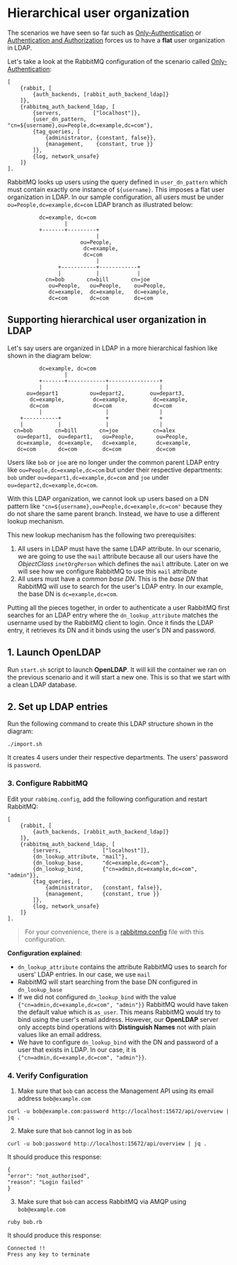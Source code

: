 # Hierarchical user organization

The scenarios we have seen so far such as [Only-Authentication](../only-authentication/README.md) or
[Authentication and Authorization](../auth-and-authz/README.md) forces us to have a **flat** user organization
in LDAP.

Let's take a look at the RabbitMQ configuration of the scenario called [Only-Authentication](../only-authentication/README.md):
```
[
    {rabbit, [
        {auth_backends, [rabbit_auth_backend_ldap]}
    ]},
    {rabbitmq_auth_backend_ldap, [
        {servers,          ["localhost"]},
        {user_dn_pattern,  "cn=${username},ou=People,dc=example,dc=com"},
        {tag_queries, [
            {administrator, {constant, false}},
            {management,    {constant, true }}
        ]},
        {log, network_unsafe}
    ]}
].
```

RabbitMQ looks up users using the query defined in `user_dn_pattern` which must contain exactly one instance of `${username}`. This imposes a flat user organization in LDAP. In our sample configuration, all users must be under `ou=People,dc=example,dc=com` LDAP branch as illustrated below:
```
          dc=example, dc=com
                  |
          +-------+---------+
                            |
                       ou=People,
                        dc=example,
                        dc=com
                            |
                +-----------+------------+
                |           |            |
            cn=bob       cn=bill       cn=joe
             ou=People,   ou=People,    ou=People,
             dc=example,  dc=example,   dc=example,
             dc=com       dc=com        dc=com
```

## Supporting hierarchical user organization in LDAP

Let's say users are organized in LDAP in a more hierarchical fashion like shown in the diagram below:
```
          dc=example, dc=com
                  |
          +-------+------------+----------------+
          |                    |                |
      ou=depart1          ou=depart2,        ou=depart3,
       dc=example,         dc=example,        dc=example,
       dc=com              dc=com             dc=com
          |                    |                |
    +-----------+              +                +
    |           |              |                |
  cn=bob       cn=bill       cn=joe           cn=alex
   ou=depart1,  ou=depart1,   ou=People,       ou=People,
   dc=example,  dc=example,   dc=example,      dc=example,
   dc=com       dc=com        dc=com           dc=com
```

Users like `bob` or `joe` are no longer under the common parent LDAP entry like `ou=People,dc=example,dc=com` but under their respective departments: `bob` under `ou=depart1,dc=example,dc=com` and `joe` under `ou=depart2,dc=example,dc=com`.

With this LDAP organization, we cannot look up users based on a DN pattern like `"cn=${username},ou=People,dc=example,dc=com"` because they do not share the same parent branch. Instead, we have to use a different lookup mechanism.

This new lookup mechanism has the following two prerequisites:
1. All users in LDAP must have the same LDAP attribute. In our scenario, we are going to use the `mail` attribute because all our users have the *ObjectClass* `inetOrgPerson` which defines the `mail` attribute. Later on we will see how we configure RabbitMQ to use this `mail` attribute
2. All users must have a *common base DN*. This is the *base DN* that RabbitMQ will use to search for the user's LDAP entry. In our example, the base DN is `dc=example,dc=com`.

Putting all the pieces together, in order to authenticate a user RabbitMQ first searches for an LDAP entry where the `dn_lookup_attribute` matches the username used by the RabbitMQ client to login. Once it finds the LDAP entry, it retrieves its DN and it binds using the user's DN and password.

## 1. Launch OpenLDAP

Run `start.sh` script to launch **OpenLDAP**. It will kill the container we ran on the previous scenario and it will start a new one. This is so that we start with a clean LDAP database.

## 2. Set up LDAP entries

Run the following command to create this LDAP structure shown in the diagram:

```
./import.sh
```

It creates 4 users under their respective departments. The users' password is `password`.

### 3. Configure RabbitMQ

Edit your `rabbimq.config`, add the following configuration and restart RabbitMQ:
```
[
    {rabbit, [
        {auth_backends, [rabbit_auth_backend_ldap]}
    ]},
    {rabbitmq_auth_backend_ldap, [
        {servers,             ["localhost"]},
        {dn_lookup_attribute, "mail"},
        {dn_lookup_base,      "dc=example,dc=com"},
        {dn_lookup_bind,      {"cn=admin,dc=example,dc=com", "admin"}},
        {tag_queries, [
            {administrator,   {constant, false}},
            {management,      {constant, true }}
        ]},
        {log, network_unsafe}
    ]}
].
```

> For your convenience, there is a [rabbitmq.config](rabbitmq.config) file with this configuration.

**Configuration explained**:
- `dn_lookup_attribute` contains the attribute RabbitMQ uses to search for users' LDAP entries. In our case, we use `mail`
- RabbitMQ will start searching from the base DN configured in `dn_lookup_base`
- If we did not configured `dn_lookup_bind` with the value `{"cn=admin,dc=example,dc=com", "admin"}}` RabbitMQ would have taken the default value which is `as_user`. This means RabbitMQ would try to bind using the user's email address. However, our **OpenLDAP** server only accepts bind operations with **Distinguish Names** not with plain values like an email address.
- We have to configure `dn_lookup_bind` with the DN and password of a user that exists in LDAP. In our case, it is `{"cn=admin,dc=example,dc=com", "admin"}}`.


### 4. Verify Configuration

1. Make sure that `bob` can access the Management API using its email address `bob@example.com`
  ```
  curl -u bob@example.com:password http://localhost:15672/api/overview | jq .
  ```
2. Make sure that `bob` cannot log in as `bob`
  ```
  curl -u bob:password http://localhost:15672/api/overview | jq .
  ```
  It should produce this response:
  ```
  {
  "error": "not_authorised",
  "reason": "Login failed"
  }
  ```
3. Make sure that `bob` can access RabbitMQ via AMQP using `bob@example.com`
  ```
  ruby bob.rb
  ```
  It should produce this response:
  ```
  Connected !!
  Press any key to terminate
  ```
